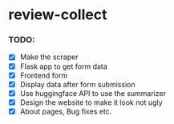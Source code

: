 # review-collect

### TODO:
- [x] Make the scraper
- [x] Flask app to get form data
- [x] Frontend form
- [x] Display data after form submission
- [x] Use huggingface API to use the summarizer
- [x] Design the website to make it look not ugly
- [x] About pages, Bug fixes etc. 